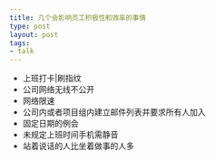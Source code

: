 ```yaml
---
title: 几个会影响员工积极性和效率的事情
type: post
layout: post
tags:
- talk
---
```


- 上班打卡|刷指纹
- 公司网络无线不公开
- 网络限速
- 公司内或者项目组内建立邮件列表并要求所有人加入
- 固定日期的例会
- 未规定上班时间手机需静音
- 站着说话的人比坐着做事的人多
